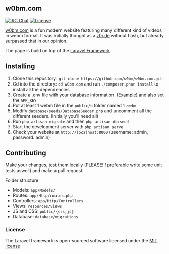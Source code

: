 ## w0bm.com

[![IRC Chat](https://img.shields.io/badge/chat-irc-green.svg)](https://kiwiirc.com/client/irc.rizon.net/w0bm)
[![License](https://poser.pugx.org/laravel/framework/license.svg)](https://packagist.org/packages/laravel/framework)

[w0bm.com](https://w0bm.com) is a fun modern website featuring many different kind of videos in webm format. It was initially thought as a [z0r.de](http://z0r.de) without flash, but already surpassed that in our opinion.

The page is build on top of the [Laravel Framework](https://laravel.com).

## Installing

1. Clone this repository: `git clone https://github.com/w0bm/w0bm.com.git`
2. Cd into the directory: `cd w0bm.com` and run `./composer.phar install` to install all the dependencies
3. Create a .env file with your database information. ([Example](https://github.com/laravel/laravel/blob/master/.env.example)) and also set the `APP_KEY`
4. Put at least 1 webm file in the `public/b` folder named `1.webm`
5. Modify `database/seeds/DatabaseSeeder.php` and uncomment all the different seeders. (Initially you'll need all)
6. Run `php artisan migrate` and then `php artisan db:seed`
7. Start the development server with `php artisan serve`
8. Check your website at `http://localhost:8000` (username: admin, password: admin)

## Contributing

Make your changes, test them locally (PLEASE!!! preferable write some unit tests aswell) and make a pull request.

Folder structure:  
- Models: `app/Models/`
- Routes: `app/Http/routes.php`
- Controllers: `app/Http/Controllers`
- Views: `resources/views`
- JS and CSS: `public/{css,js}`
- Database: `database/migrations`

### License

The Laravel framework is open-sourced software licensed under the [MIT license](http://opensource.org/licenses/MIT)
